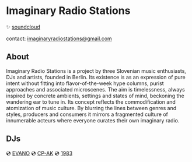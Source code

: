 # Imaginary Radio Stations

✨ [soundcloud](https://soundcloud.com/imaginaryradiostations)

contact: imaginaryradiostations@gmail.com

## About

Imaginary Radio Stations is a project by three Slovenian music enthusiasts, DJs and artists, founded in Berlin. Its existence is as an expression of pure intent without fitting into flavor-of-the-week hype columns, purist approaches and associated microscenes. The aim is timelessness, always inspired by concrete ambients, settings and states of mind, beckoning the wandering ear to tune in. Its concept reflects the commodification and atomization of music culture. By blurring the lines between genres and styles, producers and consumers it mirrors a fragmented culture of innumerable acteurs where everyone curates their own imaginary radio.

## DJs

💿 [EVANO](https://soundcloud.com/evano)
💿 [CP-AK](https://soundcloud.com/cp-ak)
💿 [1983](https://soundcloud.com/198319831983)